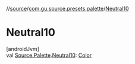 //[source](../../index.md)/[com.gu.source.presets.palette](index.md)/[Neutral10](-neutral10.md)

# Neutral10

[androidJvm]\
val [Source.Palette](../com.gu.source/-source/-palette/index.md).[Neutral10](-neutral10.md): [Color](https://developer.android.com/reference/kotlin/androidx/compose/ui/graphics/Color.html)
